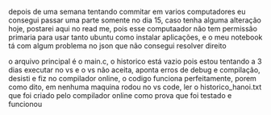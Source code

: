 depois de uma semana tentando commitar em varios computadores eu consegui passar uma parte somente no dia 15, caso tenha alguma alteração hoje, postarei aqui no read me, pois esse computaador não tem permissão primaria para usar tanto ubuntu como instalar aplicações, e o meu notebook tá com algum problema no json que não consegui resolver direito

o arquivo principal é o main.c, o historico está vazio pois estou tentando a 3 dias executar no vs e o vs não aceita, aponta erros de debug e compilação, desisti e fiz no compilador online, o codigo funciona perfeitamente, porem como dito, em nenhuma maquina rodou no vs code, ler o historico_hanoi.txt que foi criado pelo compilador online como prova que foi testado e funcionou